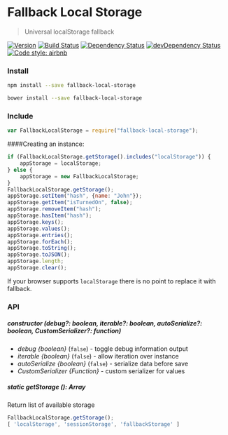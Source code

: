 Fallback Local Storage
===========

> Universal localStorage fallback

[![Version](http://img.shields.io/npm/v/fallback-local-storage.svg)](https://www.npmjs.org/package/fallback-local-storage)
[![Build Status](https://travis-ci.org/p54l0m5h1k/fallback-local-storage.svg?branch=master)](https://travis-ci.org/p54l0m5h1k/fallback-local-storage)
[![Dependency Status](https://david-dm.org/jscs-dev/node-jscs.svg?theme=shields.io&style=flat)](https://david-dm.org/p54l0m5h1k/fallback-local-storage)
[![devDependency Status](https://david-dm.org/jscs-dev/node-jscs/dev-status.svg?theme=shields.io&style=flat)](https://david-dm.org/p54l0m5h1k/fallback-local-storage#info=devDependencies)
[![Code style: airbnb](https://img.shields.io/badge/code%20style-airbnb-blue.svg?style=flat)](https://github.com/airbnb/javascript)

### Install

```bash
npm install --save fallback-local-storage
```

```bash
bower install --save fallback-local-storage
```

### Include

```javascript
var FallbackLocalStorage = require("fallback-local-storage");
```

####Creating an instance:

```javascript
if (FallbackLocalStorage.getStorage().includes("localStorage")) {
	appStorage = localStorage;
} else {
	appStorage = new FallbackLocalStorage;
}
FallbackLocalStorage.getStorage();
appStorage.setItem("hash", {name: "John"});
appStorage.getItem("isTurnedOn", false);
appStorage.removeItem("hash");
appStorage.hasItem("hash");
appStorage.keys();
appStorage.values();
appStorage.entries();
appStorage.forEach();
appStorage.toString();
appStorage.toJSON();
appStorage.length;
appStorage.clear();
```

If your browser supports `localStorage` there is no point to replace it with fallback.

### API

##### constructor (debug?: boolean, iterable?: boolean, autoSerialize?: boolean, CustomSerializer?: function)

+ *debug* _{boolean}_ (`false`) - toggle debug information output
+ *iterable* _{boolean}_ (`false`) - allow iteration over instance
+ *autoSerialize* _{boolean}_ (`false`) - serialize data before save
+ *CustomSerializer* _{Function}_ - custom serializer for values

##### static getStorage (): Array

Return list of available storage

```javascript
FallbackLocalStorage.getStorage();
[ 'localStorage', 'sessionStorage', 'fallbackStorage' ]
```